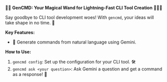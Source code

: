 🎉🚀 **GenCMD: Your Magical Wand for Lightning-Fast CLI Tool Creation** 🧙‍♂️✨

Say goodbye to CLI tool development woes! With `gencmd`, your ideas will take shape in no time. 🎨

**Key Features:**

*   📝 Generate commands from natural language using Gemini.

**How to Use:**

1.  `gencmd config`: Set up the configuration for your CLI tool. 🛠️
3.  `gencmd ask <your question>`: Ask Gemini a question and get a command as a response! 💬
